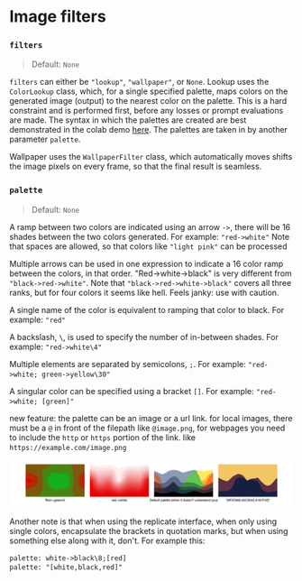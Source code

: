 # Image filters

### `filters`

> Default: `None`

`filters` can either be `"lookup"`, `"wallpaper"`, or `None`. Lookup uses the `ColorLookup` class, which, for a single specified palette, maps colors on the generated image (output) to the nearest color on the palette. This is a hard constraint and is performed first, before any losses or prompt evaluations are made. The syntax in which the palettes are created are best demonstrated in the colab demo [here](https://colab.research.google.com/github/dribnet/clipit/blob/master/demos/palette\_enforcement.ipynb). The palettes are taken in by another parameter `palette`.

Wallpaper uses the `WallpaperFilter` class, which automatically moves shifts the image pixels on every frame, so that the final result is seamless.

### `palette`

> Default: `None`

A ramp between two colors are indicated using an arrow `->`, there will be 16 shades between the two colors generated. For example: `"red->white"` Note that spaces are allowed, so that colors like `"light pink"` can be processed

Multiple arrows can be used in one expression to indicate a 16 color ramp between the colors, in that order. "Red->white->black" is very different from `"black->red->white"`. Note that `"black->red->white->black"` covers all three ranks, but for four colors it seems like hell. Feels janky: use with caution.

A single name of the color is equivalent to ramping that color to black. For example: `"red"`

A backslash, `\`, is used to specify the number of in-between shades. For example: `"red->white\4"`

Multiple elements are separated by semicolons, `;`. For example: `"red->white; green->yellow\30"`

A singular color can be specified using a bracket `[]`. For example: `"red->white; [green]"`

new feature: the palette can be an image or a url link. for local images, there must be a `@` in front of the filepath like `@image.png`, for webpages you need to include the `http` or `https` portion of the link. like `https://example.com/image.png`

![palettes](image-filters/palettes.png)

Another note is that when using the replicate interface, when only using single colors, encapsulate the brackets in quotation marks, but when using something else along with it, don't. For example this:

```
palette: white->black\8;[red]
palette: "[white,black,red]"
```
